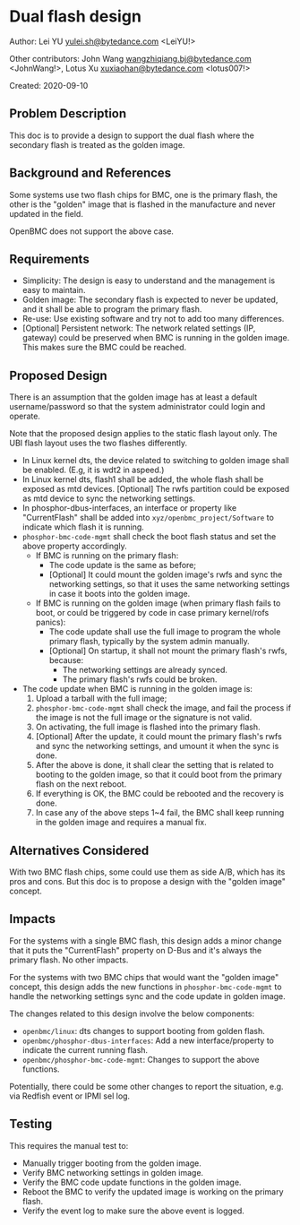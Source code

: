 # Dual flash design

Author: Lei YU <yulei.sh@bytedance.com> <LeiYU!>

Other contributors: John Wang <wangzhiqiang.bj@bytedance.com> <JohnWang!>,
                    Lotus Xu <xuxiaohan@bytedance.com> <lotus007!>

Created: 2020-09-10


## Problem Description

This doc is to provide a design to support the dual flash where the secondary
flash is treated as the golden image.


## Background and References

Some systems use two flash chips for BMC, one is the primary flash, the other
is the "golden" image that is flashed in the manufacture and never updated in
the field.

OpenBMC does not support the above case.


## Requirements

- Simplicity: The design is easy to understand and the management is easy to
  maintain.
- Golden image: The secondary flash is expected to never be updated, and it
  shall be able to program the primary flash.
- Re-use: Use existing software and try not to add too many differences.
- [Optional] Persistent network: The network related settings (IP, gateway)
  could be preserved when BMC is running in the golden image. This makes sure
  the BMC could be reached.


## Proposed Design

There is an assumption that the golden image has at least a default
username/password so that the system administrator could login and operate.

Note that the proposed design applies to the static flash layout only. The UBI
flash layout uses the two flashes differently.

* In Linux kernel dts, the device related to switching to golden image shall
  be enabled. (E.g, it is wdt2 in aspeed.)
* In Linux kernel dts, flash1 shall be added, the whole flash shall be exposed
  as mtd devices.
  [Optional] The rwfs partition could be exposed as mtd device to sync the
  networking settings.
* In phosphor-dbus-interfaces, an interface or property like "CurrentFlash"
  shall be added into `xyz/openbmc_project/Software` to indicate which flash
  it is running.
* `phosphor-bmc-code-mgmt` shall check the boot flash status and set the above
  property accordingly.
   * If BMC is running on the primary flash:
      * The code update is the same as before;
      * [Optional] It could mount the golden image's rwfs and sync the
        networking settings, so that it uses the same networking settings in
        case it boots into the golden image.
   * If BMC is running on the golden image (when primary flash fails to boot,
     or could be triggered by code in case primary kernel/rofs panics):
      * The code update shall use the full image to program the whole primary
        flash, typically by the system admin manually.
      * [Optional] On startup, it shall not mount the primary flash's rwfs,
        because:
        * The networking settings are already synced.
        * The primary flash's rwfs could be broken.
* The code update when BMC is running in the golden image is:
   1. Upload a tarball with the full image;
   2. `phosphor-bmc-code-mgmt` shall check the image, and fail the process if
      the image is not the full image or the signature is not valid.
   3. On activating, the full image is flashed into the primary flash.
   4. [Optional] After the update, it could mount the primary flash's rwfs and
      sync the networking settings, and umount it when the sync is done.
   5. After the above is done, it shall clear the setting that is related to
      booting to the golden image, so that it could boot from the primary
      flash on the next reboot.
   6. If everything is OK, the BMC could be rebooted and the recovery is done.
   7. In case any of the above steps 1~4 fail, the BMC shall keep running in
      the golden image and requires a manual fix.


## Alternatives Considered

With two BMC flash chips, some could use them as side A/B, which has its pros
and cons.
But this doc is to propose a design with the "golden image" concept.


## Impacts

For the systems with a single BMC flash, this design adds a minor change that
it puts the "CurrentFlash" property on D-Bus and it's always the primary flash.
No other impacts.

For the systems with two BMC chips that would want the "golden image" concept,
this design adds the new functions in `phosphor-bmc-code-mgmt` to handle the
networking settings sync and the code update in golden image.

The changes related to this design involve the below components:

- `openbmc/linux`: dts changes to support booting from golden flash.
- `openbmc/phosphor-dbus-interfaces`: Add a new interface/property to indicate
  the current running flash.
- `openbmc/phosphor-bmc-code-mgmt`: Changes to support the above functions.

Potentially, there could be some other changes to report the situation, e.g.
via Redfish event or IPMI sel log.

## Testing

This requires the manual test to:
* Manually trigger booting from the golden image.
* Verify BMC networking settings in golden image.
* Verify the BMC code update functions in the golden image.
* Reboot the BMC to verify the updated image is working on the primary flash.
* Verify the event log to make sure the above event is logged.

